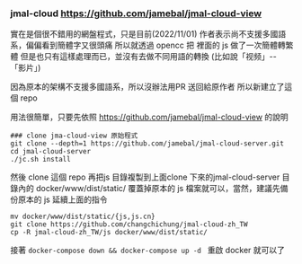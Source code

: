 ### jmal-cloud https://github.com/jamebal/jmal-cloud-view

實在是個很不錯用的網盤程式，只是目前(2022/11/01) 作者表示尚不支援多國語系，偏偏看到簡體字又很頭痛 所以就透過 opencc 把 裡面的 js 做了一次簡體轉繁體 但是也只有這樣處理而已，並沒有去做不同用語的轉換 (比如說「视频」-- 「影片」)

因為原本的架構不支援多國語系，所以沒辦法用PR 送回給原作者 所以新建立了這個 repo

用法很簡單，只要先依照 https://github.com/jamebal/jmal-cloud-view 的說明

```
### clone jma-cloud-view 原始程式
git clone --depth=1 https://github.com/jamebal/jmal-cloud-server.git
cd jmal-cloud-server
./jc.sh install
```

然後 clone 這個 repo
再把js 目錄複製到上面clone 下來的jmal-cloud-server 目錄內的 docker/www/dist/static/
覆蓋掉原本的 js 檔案就可以，當然，建議先備份原本的 js
延續上面的指令

```
mv docker/www/dist/static/{js,js.cn}
git clone https://github.com/changchichung/jmal-cloud-zh_TW
cp -R jmal-cloud-zh_TW/js docker/www/dist/static/
```

接著 ```docker-compose down && docker-compose up -d ``` 重啟 docker 就可以了
